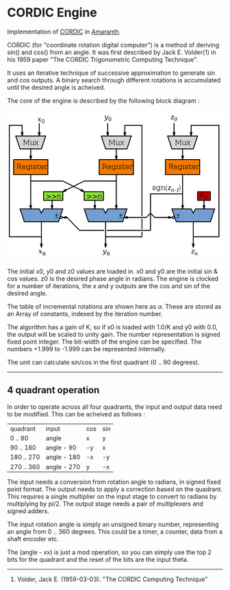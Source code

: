 CORDIC Engine
=============

Implementation of 
[CORDIC](https://en.wikibooks.org/w/index.php?title=Digital_Circuits/CORDIC)
in 
[Amaranth](https://github.com/amaranth-lang/amaranth).

CORDIC (for "coordinate rotation digital computer") is a method of deriving sin() and cos() from an angle. It was first described by Jack E. Volder(1) in his 1959 paper "The CORDIC Trigonometric Computing Technique".

It uses an iterative technique of successive approximation to generate sin and cos outputs. A binary search through different rotations is accumulated until the desired angle is acheived.

The core of the engine is described by the following block diagram :

![hello](CORDIC.png)

The initial x0, y0 and z0 values are loaded in. x0 and y0 are the initial sin & cos values. z0 is the desired phase angle in radians. The engine is clocked for a number of iterations, the x and y outputs are the cos and sin of the desired angle.

The table of incremental rotations are shown here as _α_. These are stored as an Array of constants, indexed by the iteration number.

The algorithm has a gain of K, so if x0 is loaded with 1.0/K and y0 with 0.0, the output will be scaled to unity gain. The number representation is signed fixed point integer. The bit-width of the engine can be specified. The numbers +1.999 to -1.999 can be represented internally.

The unit can calculate sin/cos in the first quadrant (0 .. 90 degrees).

----

4 quadrant operation
----

In order to operate across all four quadrants, the input and output data need to be modified. This can be acheived as follows :

<div>
<table>
    <tr>
        <td>quadrant</td>
        <td>input</td>
        <td>cos</td>
        <td>sin</td>
    </tr>
    <tr>
        <td>0 .. 90</td>
        <td>angle</td>
        <td>x</td>
        <td>y</td>
    </tr>
    <tr>
        <td>90 .. 180</td>
        <td>angle - 90</td>
        <td>-y</td>
        <td>x</td>
    </tr>
    <tr>
        <td>180 .. 270</td>
        <td>angle - 180</td>
        <td>-x</td>
        <td>-y</td>
    </tr>
    <tr>
        <td>270 .. 360</td>
        <td>angle - 270</td>
        <td>y</td>
        <td>-x</td>
    </tr>
</table>
</div>

The input needs a conversion from rotation angle to radians, in signed fixed point format. The output needs to apply a correction based on the quadrant. This requires a single multiplier on the input stage to convert to radians by multiplying by pi/2. The output stage needs a pair of multiplexers and signed adders.

The input rotation angle is simply an unsigned binary number, representing an angle from 0 .. 360 degrees. This could be a timer, a counter, data from a shaft encoder etc.

The (angle - xx) is just a mod operation, so you can simply use the top 2 bits for the quadrant and the reset of the bits are the input theta.

----

1. Volder, Jack E. (1959-03-03). "The CORDIC Computing Technique"
